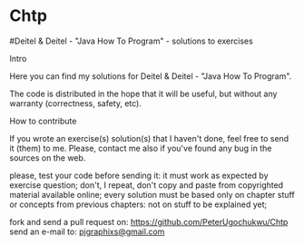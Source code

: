 # Chtp
#Deitel & Deitel - "Java How To Program" - solutions to exercises

Intro

Here you can find my solutions for Deitel & Deitel - "Java How To Program".

The code is distributed in the hope that it will be useful, but without any warranty (correctness, safety, etc).


How to contribute

If you wrote an exercise(s) solution(s) that I haven't done, feel free to send it (them) to me. Please, contact me also if you've found any bug in the sources on the web.

please, test your code before sending it: it must work as expected by exercise question;
don't, I repeat, don't copy and paste from copyrighted material available online;
every solution must be based only on chapter stuff or concepts from previous chapters: not on stuff to be explained yet;


fork and send a pull request on: https://github.com/PeterUgochukwu/Chtp
send an e-mail to: pjgraphixs@gmail.com

